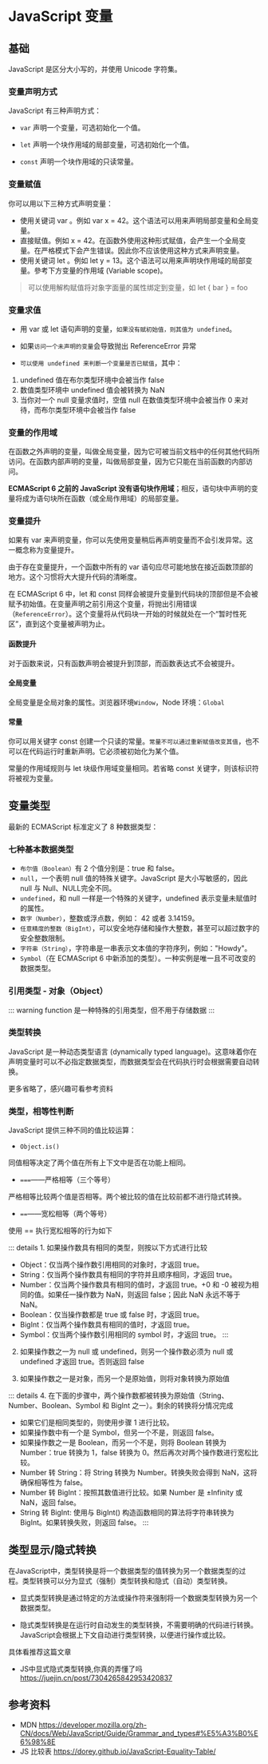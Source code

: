 # JavaScript 变量

## 基础

JavaScript 是区分大小写的，并使用 Unicode 字符集。

### 变量声明方式

JavaScript 有三种声明方式：

- `var` 声明一个变量，可选初始化一个值。

- `let` 声明一个块作用域的局部变量，可选初始化一个值。

- `const` 声明一个块作用域的只读常量。

### 变量赋值

你可以用以下三种方式声明变量：

- 使用关键词 var 。例如 var x = 42。这个语法可以用来声明局部变量和全局变量。
- 直接赋值。例如 x = 42。在函数外使用这种形式赋值，会产生一个全局变量。在严格模式下会产生错误。因此你不应该使用这种方式来声明变量。
- 使用关键词 let 。例如 let y = 13。这个语法可以用来声明块作用域的局部变量。參考下方变量的作用域 (Variable scope)。

> 可以使用解构赋值将对象字面量的属性绑定到变量，如 let { bar } = foo

### 变量求值

- 用 var 或 let 语句声明的变量，`如果没有赋初始值，则其值为 undefined`。
- 如果`访问一个未声明的变量`会导致抛出 ReferenceError 异常

- `可以使用 undefined 来判断一个变量是否已赋值`，其中：

1. undefined 值在布尔类型环境中会被当作 false
2. 数值类型环境中 undefined 值会被转换为 NaN
3. 当你对一个 null 变量求值时，空值 null 在数值类型环境中会被当作 0 来对待，而布尔类型环境中会被当作 false

### 变量的作用域

在函数之外声明的变量，叫做全局变量，因为它可被当前文档中的任何其他代码所访问。在函数内部声明的变量，叫做局部变量，因为它只能在当前函数的内部访问。

**ECMAScript 6 之前的 JavaScript 没有语句块作用域**；相反，语句块中声明的变量将成为语句块所在函数（或全局作用域）的局部变量。

### 变量提升

如果有 var 来声明变量，你可以先使用变量稍后再声明变量而不会引发异常。这一概念称为变量提升。

由于存在变量提升，一个函数中所有的 var 语句应尽可能地放在接近函数顶部的地方。这个习惯将大大提升代码的清晰度。

在 ECMAScript 6 中，let 和 const 同样会被提升变量到代码块的顶部但是不会被赋予初始值。在变量声明之前引用这个变量，将抛出引用错误（`ReferenceError`）。这个变量将从代码块一开始的时候就处在一个“暂时性死区”，直到这个变量被声明为止。

#### 函数提升

对于函数来说，只有函数声明会被提升到顶部，而函数表达式不会被提升。

#### 全局变量

全局变量是全局对象的属性。浏览器环境`Window`，Node 环境：`Global`

#### 常量

你可以用关键字 const 创建一个只读的常量。`常量不可以通过重新赋值改变其值`，也不可以在代码运行时重新声明。它必须被初始化为某个值。

常量的作用域规则与 let 块级作用域变量相同。若省略 const 关键字，则该标识符将被视为变量。

## 变量类型

最新的 ECMAScript 标准定义了 8 种数据类型：

### 七种基本数据类型

- `布尔值（Boolean）`有 2 个值分别是：true 和 false。
- `null`，一个表明 null 值的特殊关键字。JavaScript 是大小写敏感的，因此 null 与 Null、NULL完全不同。
- `undefined`，和 null 一样是一个特殊的关键字，undefined 表示变量未赋值时的属性。
- `数字（Number）`，整数或浮点数，例如： 42 或者 3.14159。
- `任意精度的整数（BigInt）`，可以安全地存储和操作大整数，甚至可以超过数字的安全整数限制。
- `字符串（String）`，字符串是一串表示文本值的字符序列，例如："Howdy"。
- `Symbol`（在 ECMAScript 6 中新添加的类型）。一种实例是唯一且不可改变的数据类型。

### 引用类型 - 对象（Object）

::: warning
function 是一种特殊的引用类型，但不用于存储数据
:::

### 类型转换

JavaScript 是一种动态类型语言 (dynamically typed language)。这意味着你在声明变量时可以不必指定数据类型，而数据类型会在代码执行时会根据需要自动转换。

更多省略了，感兴趣可看参考资料

### 类型，相等性判断

JavaScript 提供三种不同的值比较运算：

- `Object.is()`

同值相等决定了两个值在所有上下文中是否在功能上相同。

- `===`——严格相等（三个等号）

严格相等比较两个值是否相等。两个被比较的值在比较前都不进行隐式转换。

- `==`——宽松相等（两个等号）

使用 == 执行宽松相等的行为如下

::: details 1. 如果操作数具有相同的类型，则按以下方式进行比较
- Object：仅当两个操作数引用相同的对象时，才返回 true。
- String：仅当两个操作数具有相同的字符并且顺序相同，才返回 true。
- Number：仅当两个操作数具有相同的值时，才返回 true。+0 和 -0 被视为相同的值。如果任一操作数为 NaN，则返回 false；因此 NaN 永远不等于 NaN。
- Boolean：仅当操作数都是 true 或 false 时，才返回 true。
- BigInt：仅当两个操作数具有相同的值时，才返回 true。
- Symbol：仅当两个操作数引用相同的 symbol 时，才返回 true。
:::


2. 如果操作数之一为 null 或 undefined，则另一个操作数必须为 null 或 undefined 才返回 true。否则返回 false

3. 如果操作数之一是对象，而另一个是原始值，则将对象转换为原始值

::: details 4. 在下面的步骤中，两个操作数都被转换为原始值（String、Number、Boolean、Symbol 和 BigInt 之一）。剩余的转换将分情况完成
- 如果它们是相同类型的，则使用步骤 1 进行比较。
- 如果操作数中有一个是 Symbol，但另一个不是，则返回 false。
- 如果操作数之一是 Boolean，而另一个不是，则将 Boolean 转换为 Number：true 转换为 1，false 转换为 0。然后再次对两个操作数进行宽松比较。
- Number 转 String：将 String 转换为 Number。转换失败会得到 NaN，这将确保相等性为 false。
- Number 转 BigInt：按照其数值进行比较。如果 Number 是 ±Infinity 或 NaN，返回 false。
- String 转 BigInt: 使用与 BigInt() 构造函数相同的算法将字符串转换为 BigInt。如果转换失败，则返回 false。
:::

## 类型显示/隐式转换

在JavaScript中，类型转换是将一个数据类型的值转换为另一个数据类型的过程。类型转换可以分为显式（强制）类型转换和隐式（自动）类型转换。

- 显式类型转换是通过特定的方法或操作符来强制将一个数据类型转换为另一个数据类型。

- 隐式类型转换是在运行时自动发生的类型转换，不需要明确的代码进行转换。JavaScript会根据上下文自动进行类型转换，以便进行操作或比较。

具体看推荐这篇文章 

- JS中显式隐式类型转换,你真的弄懂了吗 <https://juejin.cn/post/7304265842953420837>

## 参考资料

- MDN <https://developer.mozilla.org/zh-CN/docs/Web/JavaScript/Guide/Grammar_and_types#%E5%A3%B0%E6%98%8E>
- JS 比较表 <https://dorey.github.io/JavaScript-Equality-Table/>